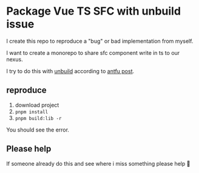 # Package Vue TS SFC with unbuild issue

I create this repo to reproduce a "bug" or bad implementation from myself.

I want to create a monorepo to share sfc component write in ts to our nexus. 

I try to do this with [unbuild](https://github.com/unjs/unbuild) according to [antfu post](https://antfu.me/posts/publish-esm-and-cjs#bundleless-build).

## reproduce

1. download project
2. `pnpm install`
3. `pnpm build:lib -r`

You should see the error.

## Please help

If someone already do this and see where i miss something please help 🥺 
